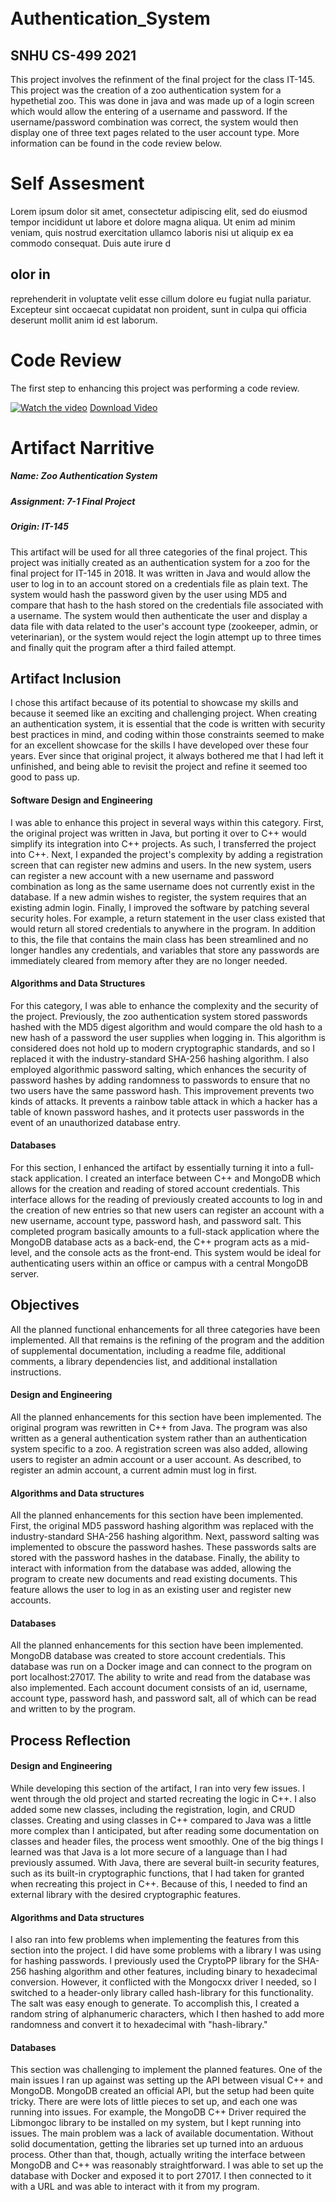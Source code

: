 ㅤ
# Authentication_System
## SNHU CS-499 2021
This project involves the refinment of the final project for the class IT-145. This project was the creation of a zoo authentication system for a hypethetial zoo. This was done in java and was made up of a login screen which would allow the entering of a username and password. If the username/password combination was correct, the system would then display one of three text pages related to the user account type.
More information can be found in the code review below. 

# Self Assesment

Lorem ipsum dolor sit amet, consectetur adipiscing elit, sed do eiusmod tempor incididunt ut labore et dolore magna aliqua. Ut enim ad minim veniam, quis nostrud exercitation ullamco laboris nisi ut aliquip ex ea commodo consequat. Duis aute irure d
## olor in
reprehenderit in voluptate velit esse cillum dolore eu fugiat nulla pariatur. Excepteur sint occaecat cupidatat non proident, sunt in culpa qui officia deserunt mollit anim id est laborum.


# Code Review

The first step to enhancing this project was performing a code review.


[![Watch the video](https://img.youtube.com/vi/2QkOakAuvMk/maxresdefault.jpg)](https://youtu.be/2QkOakAuvMk)
<a id="raw-url" href="https://media.githubusercontent.com/media/flywheel11/flywheel11.github.io/master/Zoo Authentication System Code Review.mp4">Download Video</a>

# Artifact Narritive

##### Name: Zoo Authentication System <br />
##### Assignment: 7-1 Final Project <br />
##### Origin: IT-145 <br />
This artifact will be used for all three categories of the final project. This project was initially created as an authentication system for a zoo for the final project for IT-145 in 2018. It was written in Java and would allow the user to log in to an account stored on a credentials file as plain text. The system would hash the password given by the user using MD5 and compare that hash to the hash stored on the credentials file associated with a username. The system would then authenticate the user and display a data file with data related to the user's account type (zookeeper, admin, or veterinarian), or the system would reject the login attempt up to three times and finally quit the program after a third failed attempt.
 
## Artifact Inclusion
I chose this artifact because of its potential to showcase my skills and because it seemed like an exciting and challenging project. When creating an authentication system, it is essential that the code is written with security best practices in mind, and coding within those constraints seemed to make for an excellent showcase for the skills I have developed over these four years. Ever since that original project, it always bothered me that I had left it unfinished, and being able to revisit the project and refine it seemed too good to pass up. 
 
 
#### Software Design and Engineering
I was able to enhance this project in several ways within this category. First, the original project was written in Java, but porting it over to C++ would simplify its integration into C++ projects. As such, I transferred the project into C++. Next, I expanded the project's complexity by adding a registration screen that can register new admins and users. In the new system, users can register a new account with a new username and password combination as long as the same username does not currently exist in the database. If a new admin wishes to register, the system requires that an existing admin login. Finally, I improved the software by patching several security holes. For example, a return statement in the user class existed that would return all stored credentials to anywhere in the program. In addition to this, the file that contains the main class has been streamlined and no longer handles any credentials, and variables that store any passwords are immediately cleared from memory after they are no longer needed. 
 
#### Algorithms and Data Structures
For this category, I was able to enhance the complexity and the security of the project. Previously, the zoo authentication system stored passwords hashed with the MD5 digest algorithm and would compare the old hash to a new hash of a password the user supplies when logging in. This algorithm is considered does not hold up to modern cryptographic standards, and so I replaced it with the industry-standard SHA-256 hashing algorithm. I also employed algorithmic password salting, which enhances the security of password hashes by adding randomness to passwords to ensure that no two users have the same password hash. This improvement prevents two kinds of attacks. It prevents a rainbow table attack in which a hacker has a table of known password hashes, and it protects user passwords in the event of an unauthorized database entry.
 
#### Databases
For this section, I enhanced the artifact by essentially turning it into a full-stack application. I created an interface between C++ and MongoDB which allows for the creation and reading of stored account credentials. This interface allows for the reading of previously created accounts to log in and the creation of new entries so that new users can register an account with a new username, account type, password hash, and password salt. This completed program basically amounts to a full-stack application where the MongoDB database acts as a back-end, the C++ program acts as a mid-level, and the console acts as the front-end. This system would be ideal for authenticating users within an office or campus with a central MongoDB server.
 
 
## Objectives
All the planned functional enhancements for all three categories have been implemented. All that remains is the refining of the program and the addition of supplemental documentation, including a readme file, additional comments, a library dependencies list, and additional installation instructions.
 
#### Design and Engineering
All the planned enhancements for this section have been implemented. The original program was rewritten in C++ from Java. The program was also written as a general authentication system rather than an authentication system specific to a zoo. A registration screen was also added, allowing users to register an admin account or a user account. As described, to register an admin account, a current admin must log in first. 

#### Algorithms and Data structures
All the planned enhancements for this section have been implemented. First, the original MD5 password hashing algorithm was replaced with the industry-standard SHA-256 hashing algorithm. Next, password salting was implemented to obscure the password hashes. These passwords salts are stored with the password hashes in the database. Finally, the ability to interact with information from the database was added, allowing the program to create new documents and read existing documents. This feature allows the user to log in as an existing user and register new accounts.
           
#### Databases
All the planned enhancements for this section have been implemented. MongoDB database was created to store account credentials. This database was run on a Docker image and can connect to the program on port localhost:27017. The ability to write and read from the database was also implemented. Each account document consists of an id, username, account type, password hash, and password salt, all of which can be read and written to by the program.
 
## Process Reflection
#### Design and Engineering
While developing this section of the artifact, I ran into very few issues. I went through the old project and started recreating the logic in C++. I also added some new classes, including the registration, login, and CRUD classes. Creating and using classes in C++ compared to Java was a little more complex than I anticipated, but after reading some documentation on classes and header files, the process went smoothly.
One of the big things I learned was that Java is a lot more secure of a language than I had previously assumed. With Java, there are several built-in security features, such as its built-in cryptographic functions, that I had taken for granted when recreating this project in C++. Because of this, I needed to find an external library with the desired cryptographic features. 
 
#### Algorithms and Data structures
I also ran into few problems when implementing the features from this section into the project. I did have some problems with a library I was using for hashing passwords. I previously used the CryptoPP library for the SHA-256 hashing algorithm and other features, including binary to hexadecimal conversion. However, it conflicted with the Mongocxx driver I needed, so I switched to a header-only library called hash-library for this functionality. The salt was easy enough to generate. To accomplish this, I created a random string of alphanumeric characters, which I then hashed to add more randomness and convert it to hexadecimal with "hash-library."
 
#### Databases
This section was challenging to implement the planned features. One of the main issues I ran up against was setting up the API between visual C++ and MongoDB. MongoDB created an official API, but the setup had been quite tricky. There are were lots of little pieces to set up, and each one was running into issues. For example, the MongoDB C++ Driver required the Libmongoc library to be installed on my system, but I kept running into issues. The main problem was a lack of available documentation. Without solid documentation, getting the libraries set up turned into an arduous process. Other than that, though, actually writing the interface between MongoDB and C++ was reasonably straightforward. I was able to set up the database with Docker and exposed it to port 27017. I then connected to it with a URL and was able to interact with it from my program.

